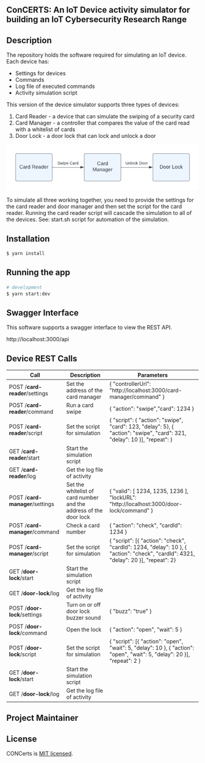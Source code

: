 ## ConCERTS: An IoT Device activity simulator for building an IoT Cybersecurity Research Range

## Description

The repository holds the software required for simulating an IoT device. Each device has:

- Settings for devices
- Commands
- Log file of executed commands
- Activity simulation script

This version of the device simulator supports three types of devices:

1. Card Reader - a device that can simulate the swiping of a security card
2. Card Manager - a controller that compares the value of the card read with a whitelist of cards
3. Door Lock - a door lock that can lock and unlock a door

![Card Reader Pattern](https://github.com/CRLTeam/CONCerts-device/blob/main/documentation/CardReaderPattern.png?raw=true)

To simulate all three working together, you need to provide the settings for the card reader and door manager and then set the script for the card reader.  Running the card reader script will cascade the simulation to all of the devices.  See: start.sh script for automation of the simulation.

## Installation

```bash
$ yarn install
```

## Running the app

```bash
# development
$ yarn start:dev
```

## Swagger Interface

This software supports a swagger interface to view the REST API.

http://localhost:3000/api

## Device REST Calls

| Call                            | Description                                                  | Parameters                                                   |
| ------------------------------- | ------------------------------------------------------------ | ------------------------------------------------------------ |
| POST /**card-reader**/settings  | Set the address of the card manager                          | { "controllerUrl": "http://localhost:3000/card-manager/command" } |
| POST /**card-reader**/command   | Run a card swipe                                             | { "action": "swipe","card": 1234 }          |
| POST /**card-reader**/script    | Set the script for simulation                                | { "script": { "action": "swipe", "card": 123, "delay": 5}, { "action": "swipe", "card": 321, "delay": 10 }], "repeat": } |
| GET /**card-reader**/start      | Start the simulation script                                  |                                                              |
| GET /**card-reader**/log        | Get the log file of activity                                 |                                                              |
| POST /**card-manager**/settings | Set the whitelist of card number and the address of the door lock | { "valid": [ 1234, 1235, 1236  ], "lockURL": "http://localhost:3000/door-lock/command" } |
| POST /**card-manager**/command  | Check a card number                                          | { "action": "check", "cardId": 1234 }        |
| POST /**card-manager**/script   | Set the script for simulation                                | { "script": [{ "action": "check", "cardId": 1234, "delay": 10 }, { "action": "check", "cardId": 4321,  "delay": 20 }], "repeat": 2} |
| GET /**door-lock**/start        | Start the simulation script                                  |                                                              |
| GET /**door-lock**/log          | Get the log file of activity                                 |                                                              |
| POST /**door-lock**/settings    | Turn on or off door lock buzzer sound                        | { "buzz": "true" }                                 |
| POST /**door-lock**/command     | Open the lock                                                | { "action": "open", "wait": 5 }              |
| POST /**door-lock**/script      | Set the script for simulation                                | { "script": [{ "action": "open", "wait": 5, "delay": 10 }, { "action": "open", "wait": 5, "delay": 20 }], "repeat": 2 } |
| GET /**door-lock**/start        | Start the simulation script                                  |                                                              |
| GET /**door-lock**/log          | Get the log file of activity                                 |                                                              |



## Project Maintainer


## License

CONCerts is [MIT licensed](LICENSE).

